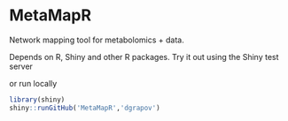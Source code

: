 MetaMapR
========

Network mapping tool for metabolomics + data.

Depends on R, Shiny and other R packages. 
Try it out using the Shiny test server

or run locally
 ```r
library(shiny)
shiny::runGitHub('MetaMapR','dgrapov')

